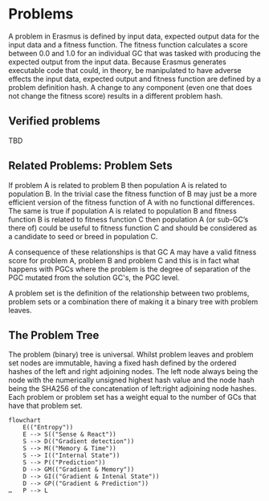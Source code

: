 # Problems

A problem in Erasmus is defined by input data, expected output data for the input data and a fitness function. The fitness function calculates a score between 0.0 and 1.0 for an individual GC that was tasked with producing the expected output from the input data. Because Erasmus generates executable code that could, in theory, be manipulated to have adverse effects the input data, expected output and fitness function are defined by a problem definition hash. A change to any component (even one that does not change the fitness score) results in a different problem hash.

## Verified problems

TBD

## Related Problems: Problem Sets

If problem A is related to problem B then population A is related to population B. In the trivial case the fitness function of B may just be a more efficient version of the fitness function of A with no functional differences. The same is true if population A is related to population B and fitness function B is related to fitness function C then population A (or sub-GC’s there of) could be useful to fitness function C and should be considered as a candidate to seed or breed in population C.

A consequence of these relationships is that GC A may have a valid fitness score for problem A, problem B and problem C and this is in fact what happens with PGCs where the problem is the degree of separation of the PGC mutated from the solution GC's, the PGC level.

A problem set is the definition of the relationship between two problems, problem sets or a combination there of making it a binary tree with problem leaves.

## The Problem Tree

The problem (binary) tree is universal. Whilst problem leaves and problem set nodes are immutable, having a fixed hash defined by the ordered hashes of the left and right adjoining nodes. The left node always being the node with the numerically unsigned highest hash value and the node hash being the SHA256 of the concatenation of left:right adjoining node hashes.
Each problem or problem set has a weight equal to the number of GCs that have that problem set.

```mermaid
flowchart
    E(("Entropy"))
    E --> S(("Sense & React"))
    S --> D(("Gradient detection"))
    S --> M(("Memory & Time"))
    S --> I(("Internal State"))
    S --> P(("Prediction"))
    D --> GM(("Gradient & Memory"))
    D --> GI(("Gradient & Intenal State"))
    D --> GP(("Gradient & Prediction"))
…   P --> L
```
